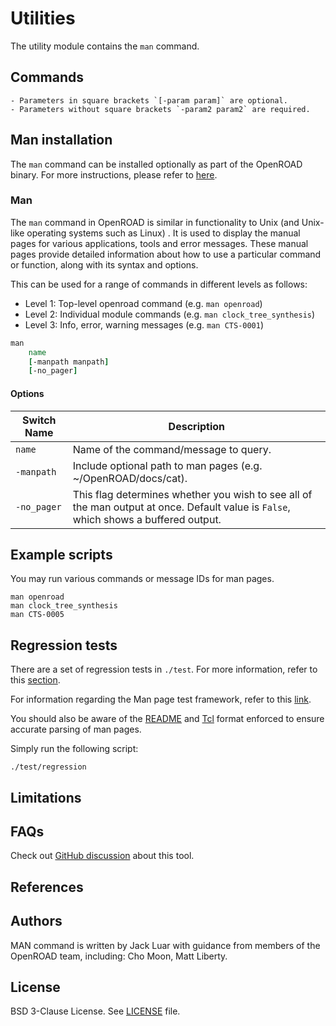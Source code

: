 # Utilities

The utility module contains the `man` command.

## Commands

```{note}
- Parameters in square brackets `[-param param]` are optional.
- Parameters without square brackets `-param2 param2` are required.
```

## Man installation

The `man` command can be installed optionally as part of the OpenROAD
binary. For more instructions, please refer to [here](manREADME.md).

### Man

The `man` command in OpenROAD is similar in functionality to Unix
(and Unix-like operating systems such as Linux) . It is used to 
display the manual pages for various applications, tools and error 
messages. These manual pages provide detailed information about how
to use a particular command or function, along with its syntax and options.

This can be used for a range of commands in different levels as follows:
- Level 1: Top-level openroad command (e.g. `man openroad`)
- Level 2: Individual module commands (e.g. `man clock_tree_synthesis`)
- Level 3: Info, error, warning messages (e.g. `man CTS-0001`)

```tcl
man
    name
    [-manpath manpath]
    [-no_pager]
```

#### Options

| Switch Name | Description | 
| ----- | ----- |
| `name` | Name of the command/message to query. |
| `-manpath` | Include optional path to man pages (e.g. ~/OpenROAD/docs/cat). |
| `-no_pager` | This flag determines whether you wish to see all of the man output at once. Default value is `False`, which shows a buffered output. |

## Example scripts

You may run various commands or message IDs for man pages.
```
man openroad
man clock_tree_synthesis
man CTS-0005
```

## Regression tests

There are a set of regression tests in `./test`. For more information, refer to this [section](../../README.md#regression-tests). 

For information regarding the Man page test framework, refer to this
[link](../../docs/src/test/README.md).

You should also be aware of the [README](../../docs/contrib/ReadmeFormat.md) and [Tcl](../../docs/contrib/TclFormat.md) format enforced to ensure
accurate parsing of man pages. 

Simply run the following script:

```shell
./test/regression
```

## Limitations

## FAQs

Check out
[GitHub discussion](https://github.com/The-OpenROAD-Project/OpenROAD/discussions/categories/q-a?discussions_q=category%3AQ%26A+utl) about this tool.

## References

## Authors

MAN command is written by Jack Luar with guidance from members of the OpenROAD team,
including: Cho Moon, Matt Liberty. 

## License

BSD 3-Clause License. See [LICENSE](../../LICENSE) file.
